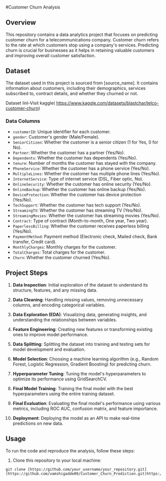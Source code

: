 #Customer Churn Analysis

## Overview

This repository contains a data analytics project that focuses on predicting customer churn for a telecommunications company. Customer churn refers to the rate at which customers stop using a company's services. Predicting churn is crucial for businesses as it helps in retaining valuable customers and improving overall customer satisfaction.

## Dataset

The dataset used in this project is sourced from [source_name]. It contains information about customers, including their demographics, services subscribed to, contract details, and whether they churned or not.

Dataset linl-Visit kaggle(
https://www.kaggle.com/datasets/blastchar/telco-customer-churn)

### Data Columns

- `customerID`: Unique identifier for each customer.
- `gender`: Customer's gender (Male/Female).
- `SeniorCitizen`: Whether the customer is a senior citizen (1 for Yes, 0 for No).
- `Partner`: Whether the customer has a partner (Yes/No).
- `Dependents`: Whether the customer has dependents (Yes/No).
- `tenure`: Number of months the customer has stayed with the company.
- `PhoneService`: Whether the customer has a phone service (Yes/No).
- `MultipleLines`: Whether the customer has multiple phone lines (Yes/No).
- `InternetService`: Type of internet service (DSL, Fiber optic, No).
- `OnlineSecurity`: Whether the customer has online security (Yes/No).
- `OnlineBackup`: Whether the customer has online backup (Yes/No).
- `DeviceProtection`: Whether the customer has device protection (Yes/No).
- `TechSupport`: Whether the customer has tech support (Yes/No).
- `StreamingTV`: Whether the customer has streaming TV (Yes/No).
- `StreamingMovies`: Whether the customer has streaming movies (Yes/No).
- `Contract`: Type of contract (Month-to-month, One year, Two year).
- `PaperlessBilling`: Whether the customer receives paperless billing (Yes/No).
- `PaymentMethod`: Payment method (Electronic check, Mailed check, Bank transfer, Credit card).
- `MonthlyCharges`: Monthly charges for the customer.
- `TotalCharges`: Total charges for the customer.
- `Churn`: Whether the customer churned (Yes/No).

## Project Steps

1. **Data Inspection**: Initial exploration of the dataset to understand its structure, features, and any missing data.

2. **Data Cleaning**: Handling missing values, removing unnecessary columns, and encoding categorical variables.

3. **Data Exploration (EDA)**: Visualizing data, generating insights, and understanding the relationships between variables.

4. **Feature Engineering**: Creating new features or transforming existing ones to improve model performance.

5. **Data Splitting**: Splitting the dataset into training and testing sets for model development and evaluation.

6. **Model Selection**: Choosing a machine learning algorithm (e.g., Random Forest, Logistic Regression, Gradient Boosting) for predicting churn.

7. **Hyperparameter Tuning**: Tuning the model's hyperparameters to optimize its performance using GridSearchCV.

8. **Final Model Training**: Training the final model with the best hyperparameters using the entire training dataset.

9. **Final Evaluation**: Evaluating the final model's performance using various metrics, including ROC AUC, confusion matrix, and feature importance.

10. **Deployment**: Deploying the model as an API to make real-time predictions on new data.

## Usage

To run the code and reproduce the analysis, follow these steps:

1. Clone this repository to your local machine:

```shell
git clone [https://github.com/your_username/your_repository.git](https://github.com/vamshigadde09/Customer_Churn_Prediction.git)https://github.com/vamshigadde09/Customer_Churn_Prediction.git
